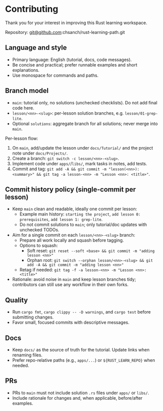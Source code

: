 # Contributing

Thank you for your interest in improving this Rust learning workspace.

Repository: git@github.com:chsanch/rust-learning-path.git

## Language and style
- Primary language: English (tutorial, docs, code messages).
- Be concise and practical; prefer runnable examples and short explanations.
- Use monospace for commands and paths.

## Branch model
- `main`: tutorial only, no solutions (unchecked checklists). Do not add final code here.
- `lesson/<nn>-<slug>`: per-lesson solution branches, e.g. `lesson/01-grep-lite`.
- Optional `solutions`: aggregate branch for all solutions; never merge into `main`.

Per-lesson flow:
1) On `main`, add/update the lesson under `docs/Tutorial/` and the project note under `docs/Projects/`.
2) Create a branch: `git switch -c lesson/<nn>-<slug>`.
3) Implement code under `apps/`/`libs/`, mark tasks in notes, add tests.
4) Commit and tag: `git add -A && git commit -m "lesson(<nn>): <summary>" && git tag -a lesson-<nn> -m "Lesson <nn>: <title>"`.

## Commit history policy (single-commit per lesson)
- Keep `main` clean and readable, ideally one commit per lesson:
  - Example main history: `starting the project`, `add lesson 0: prerequisites`, `add lesson 1: grep-lite`.
  - Do not commit solutions to `main`; only tutorial/doc updates with unchecked TODOs.
- Aim for a single commit on each `lesson/<nn>-<slug>` branch:
  - Prepare all work locally and squash before tagging.
  - Options to squash:
    - Soft reset: `git reset --soft <base> && git commit -m "adding lesson <nn>"`
    - Orphan root: `git switch --orphan lesson/<nn>-<slug> && git add -A && git commit -m "adding lesson <nn>"`
  - Retag if needed: `git tag -f -a lesson-<nn> -m "Lesson <nn>: <title>"`
- Rationale: avoid noise in `main` and keep lesson branches tidy; contributors can still use any workflow in their own forks.

## Quality
- Run `cargo fmt`, `cargo clippy -- -D warnings`, and `cargo test` before submitting changes.
- Favor small, focused commits with descriptive messages.

## Docs
- Keep `docs/` as the source of truth for the tutorial. Update links when renaming files.
- Prefer repo-relative paths (e.g., `apps/...`) or `${RUST_LEARN_REPO}` when needed.

## PRs
- PRs to `main` must not include solution `.rs` files under `apps/` or `libs/`.
- Include rationale for changes and, when applicable, before/after examples.
